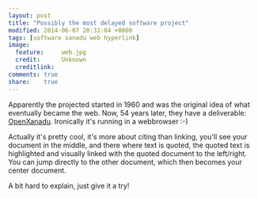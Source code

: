 ```yaml
---
layout: post
title: "Possibly the most delayed software project"
modified: 2014-06-07 20:31:04 +0800
tags: [software xanadu web hyperlink]
image:
  feature:     web.jpg 
  credit:      Unknown
  creditlink: 
comments: true 
share:    true
---
```

Apparently the projected started in 1960 and was the original idea of what eventually became the web. Now, 54 years later, they have a deliverable:
<a href="http://xanadu.com/#deliverable" target="_BLANK">OpenXanadu</a>. Ironically it's running in a webbrowser :-)

Actually it's pretty cool, it's more about citing than linking, you'll see your document in the middle, and there where text is quoted, the quoted
text is highlighted and visually linked with the quoted document to the left/right. You can jump directly to the other document, which then becomes
your center document.

A bit hard to explain, just give it a try!
